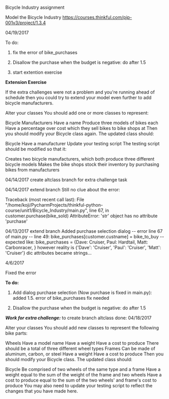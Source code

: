 Bicycle Industry assignment

Model the Bicycle Industry
https://courses.thinkful.com/pip-001v3/project/1.3.4

04/19/2017

To do: 
1. fix the error of bike_purchases

2.  Disallow the purchase when the budget is negative: do after 1.5

3. start extention exercise


**Extension Exercise**

If the extra challenges were not a problem and you're running ahead of schedule then you could try to extend your model even further to add bicycle manufacturers.

Alter your classes
You should add one or more classes to represent:

Bicycle Manufacturers
Have a name
Produce three models of bikes each
Have a percentage over cost which they sell bikes to bike shops at
Then you should modify your Bicycle class again. The updated class should:

Bicycle
Have a manufacturer
Update your testing script
The testing script should be modified so that it:

Creates two bicycle manufacturers, which both produce three different bicycle models
Makes the bike shops stock their inventory by purchasing bikes from manufacturers

04/14/2017 create altclass branch for extra challenge task

04/14/2017 extend branch
Still no clue about the error:

Traceback (most recent call last):
  File "/home/koji/PycharmProjects/thinkful-python-course/unit1/Bicycle_Industry/main.py", line 67, in <module>
    customer.purchase(bike_sold)
AttributeError: 'str' object has no attribute 'purchase'


04/13/2017 extend branch
Added purchase selection dialog -- error line 67 of main.py --
line 49: bike_purchases[customer.custname] = bike_to_buy
-- expected like: bike_purchases = {Dave: Cruiser, Paul: Hardtail, Matt: Carbonracer, }
 however reality is {'Dave': 'Cruiser', 'Paul': 'Cruiser', 'Matt': 'Cruiser'} dic attributes became strings...


4/6/2017

Fixed the error

**To do:**

1. Add dialog purchase selection (Now purchase is fixed in main.py): added
1.5. error of bike_purchases fix needed

2.  Disallow the purchase when the budget is negative: do after 1.5

_**Work for extra challenge:**_ to create branch altclass done: 04/18/2017

Alter your classes
You should add new classes to represent the following bike parts:

Wheels
Have a model name
Have a weight
Have a cost to produce
There should be a total of three different wheel types
Frames
Can be made of aluminum, carbon, or steel
Have a weight
Have a cost to produce
Then you should modify your Bicycle class. The updated class should:

Bicycle
Be comprised of two wheels of the same type and a frame
Have a weight equal to the sum of the weight of the frame and two wheels
Have a cost to produce equal to the sum of the two wheels' and frame's cost to produce
You may also need to update your testing script to reflect the changes that you have made here.

